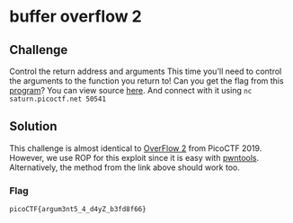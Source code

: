 # buffer overflow 2

## Challenge

Control the return address and arguments This time you'll need to control the arguments to the function you return to! Can you get the flag from this [program](./vuln)? You can view source [here](./vuln.c). And connect with it using `nc saturn.picoctf.net 50541`

## Solution

This challenge is almost identical to [OverFlow 2](https://github.com/HHousen/PicoCTF-2019/tree/master/Binary%20Exploitation/OverFlow%202) from PicoCTF 2019. However, we use ROP for this exploit since it is easy with [pwntools](https://github.com/Gallopsled/pwntools). Alternatively, the method from the link above should work too.

### Flag

`picoCTF{argum3nt5_4_d4yZ_b3fd8f66}`
